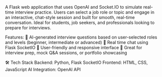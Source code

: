 A Flask web application that uses OpenAI and Socket.IO to simulate real-time interview practice. Users can select a job role or topic and engage in an interactive, chat-style session and built for smooth, real-time conversation. Ideal for students, job seekers, and professionals looking to prepare for interviews.

Features:
🤖 AI-generated interview questions based on user-selected roles and levels (beginner, intermediate or advanced)
💬 Real time chat using Flask SocketIO
🧩 User-friendly and responsive interface
🎯 Great for interview prep, mock Q&A sessions, or portfolio showcasing

🛠️ Tech Stack
Backend: Python, Flask SocketIO
Frontend: HTML, CSS, JavaScript
AI Integration: OpenAI API
